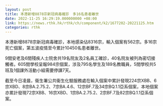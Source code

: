 ```yaml
---
layout: post
title: 本港新增8878宗新冠病毒確診　多16名患者離世
date: 2022-11-25 16:29:19.000000000 +08:00
link: https://news.rthk.hk/rthk/ch/component/k2/1677202-20221125.htm
categories: rthk
---
```


本港新增8878宗新冠病毒確診，本地感染佔8316宗，輸入個案有562宗。多16宗死亡個案，第五波疫情至今累計10450名患者離世。

9間安老及6間殘疾人士院舍共19名院友及2名員工確診，40名院友被列為密切接觸者。605間學校呈報984宗個案，涉及795名學生及189名教職員，5間學校共5班及1個課外活動小組需要停課7天。

截至今日凌晨，衞生署公共衞生化驗服務處在輸入個案中累計發現224宗XBB、6宗XBD、8宗BA.2.75.2、7宗BA.4.6、12宗BF.7及34宗BQ.1.1亞系個案，本地個案亦累計發現72宗XBB、16宗XBD、1宗BA.2.75.2、2宗BF.7及82宗BQ.1.1亞系個案。
